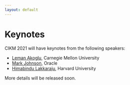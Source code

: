 ```yaml
---
layout: default
---
```


# Keynotes

CIKM 2021 will have keynotes from the following speakers:

 - [Leman Akoglu](https://www.andrew.cmu.edu/user/lakoglu/), Carnegie Mellon University
 - [Mark Johnson](http://web.science.mq.edu.au/~mjohnson/), Oracle
 - [Himabindu Lakkaraju](https://himalakkaraju.github.io/), Harvard University
 
More details will be released soon.